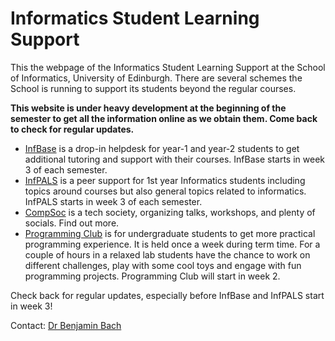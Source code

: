 # Informatics Student Learning Support

This the webpage of the Informatics Student Learning Support at the School of Informatics, University of Edinburgh. There are several schemes the School is running to support its students beyond the regular courses. 

__This website is under heavy development at the beginning of the semester to get all the information online as we obtain them. Come back to check for regular updates.__

* [InfBase](infbase.html) is a drop-in helpdesk for year-1 and year-2 students to get additional tutoring and support with their courses. InfBase starts in week 3 of each semester. 
* [InfPALS](infpals/infpals.html) is a peer support for 1st year Informatics students including topics around courses but also general topics related to informatics. InfPALS starts in week 3 of each semester.
* [CompSoc](https://comp-soc.com/) is a tech society, organizing talks, workshops, and plenty of socials. Find out more.
* [Programming Club](http://progclub.inf.ed.ac.uk/) is for undergraduate students to get more practical programming experience. It is held once a week during term time. For a couple of hours in a relaxed lab students have the chance to work on different challenges, play with some cool toys and engage with fun programming projects. Programming Club will start in week 2.

Check back for regular updates, especially before InfBase and InfPALS start in week 3!

Contact: [Dr Benjamin Bach](bbach@ed.ac.uk)








